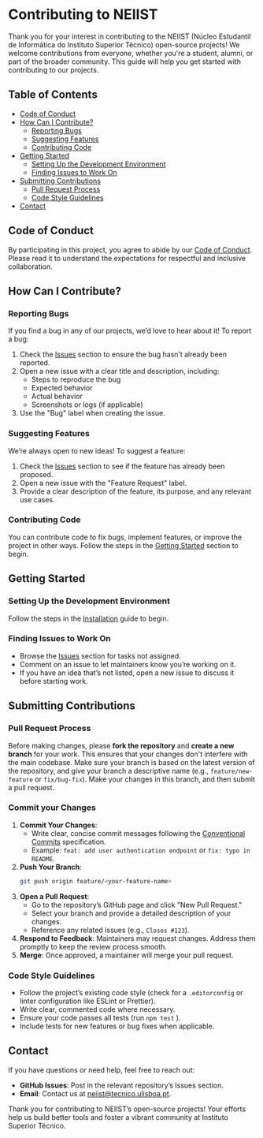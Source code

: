# Contributing to NEIIST

Thank you for your interest in contributing to the NEIIST (Núcleo Estudantil de Informática do Instituto Superior Técnico) open-source projects! We welcome contributions from everyone, whether you're a student, alumni, or part of the broader community. This guide will help you get started with contributing to our projects.

## Table of Contents

- [Code of Conduct](#code-of-conduct)
- [How Can I Contribute?](#how-can-i-contribute)
  - [Reporting Bugs](#reporting-bugs)
  - [Suggesting Features](#suggesting-features)
  - [Contributing Code](#contributing-code)
- [Getting Started](#getting-started)
  - [Setting Up the Development Environment](#setting-up-the-development-environment)
  - [Finding Issues to Work On](#finding-issues-to-work-on)
- [Submitting Contributions](#submitting-contributions)
  - [Pull Request Process](#pull-request-process)
  - [Code Style Guidelines](#code-style-guidelines)
- [Contact](#contact)

## Code of Conduct

By participating in this project, you agree to abide by our [Code of Conduct](CODE_OF_CONDUCT.md). Please read it to understand the expectations for respectful and inclusive collaboration.

## How Can I Contribute?

### Reporting Bugs

If you find a bug in any of our projects, we’d love to hear about it! To report a bug:

1. Check the [Issues](https://github.com/neiist/<repository>/issues) section to ensure the bug hasn’t already been reported.
2. Open a new issue with a clear title and description, including:
   - Steps to reproduce the bug
   - Expected behavior
   - Actual behavior
   - Screenshots or logs (if applicable)
3. Use the "Bug" label when creating the issue.

### Suggesting Features

We’re always open to new ideas! To suggest a feature:

1. Check the [Issues](https://github.com/neiist/<repository>/issues) section to see if the feature has already been proposed.
2. Open a new issue with the "Feature Request" label.
3. Provide a clear description of the feature, its purpose, and any relevant use cases.

### Contributing Code

You can contribute code to fix bugs, implement features, or improve the project in other ways. Follow the steps in the [Getting Started](#getting-started) section to begin.

## Getting Started

### Setting Up the Development Environment

Follow the steps in the [Installation](https://github.com/neiist-dev/neiist-website/blob/master/readme/installation.md) guide to begin.

### Finding Issues to Work On

- Browse the [Issues](https://github.com/neiist/<repository>/issues) section for tasks not assigned.
- Comment on an issue to let maintainers know you’re working on it.
- If you have an idea that’s not listed, open a new issue to discuss it before starting work.

## Submitting Contributions

### Pull Request Process

Before making changes, please **fork the repository** and **create a new branch** for your work. This ensures that your changes don't interfere with the main codebase. Make sure your branch is based on the latest version of the repository, and give your branch a descriptive name (e.g., `feature/new-feature` or `fix/bug-fix`). Make your changes in this branch, and then submit a pull request.

### Commit your Changes

1. **Commit Your Changes**:
   * Write clear, concise commit messages following the [Conventional Commits]([https://www.conventionalcommits.org/en/v1.0.0/](https://www.conventionalcommits.org/en/v1.0.0/)) specification.
   * Example: `feat: add user authentication endpoint` or `fix: typo in README`.
2. **Push Your Branch**:
   ```bash
   git push origin feature/<your-feature-name>
   ```
3. **Open a Pull Request**:
   - Go to the repository’s GitHub page and click "New Pull Request."
   - Select your branch and provide a detailed description of your changes.
   - Reference any related issues (e.g., `Closes #123`).
4. **Respond to Feedback**: Maintainers may request changes. Address them promptly to keep the review process smooth.
5. **Merge**: Once approved, a maintainer will merge your pull request.

### Code Style Guidelines

- Follow the project’s existing code style (check for a `.editorconfig` or linter configuration like ESLint or Prettier).
- Write clear, commented code where necessary.
- Ensure your code passes all tests (run `npm test` ).
- Include tests for new features or bug fixes when applicable.

## Contact

If you have questions or need help, feel free to reach out:

- **GitHub Issues**: Post in the relevant repository’s Issues section.
- **Email**: Contact us at [neiist@tecnico.ulisboa.pt](mailto:neiist@tecnico.ulisboa.pt).

Thank you for contributing to NEIIST’s open-source projects! Your efforts help us build better tools and foster a vibrant community at Instituto Superior Técnico.
